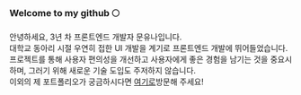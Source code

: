 ### Welcome to my github 🌕

안녕하세요, 3년 차 프론트엔드 개발자 문유나입니다.<br/>
대학교 동아리 시절 우연히 접한 UI 개발을 계기로 프론트엔드 개발에 뛰어들었습니다. <br/>
프로젝트를 통해 사용자 편의성을 개선하고 사용자에게 좋은 경험을 남기는 것을 중요시하며, 그러기 위해 새로운 기술 도입도 주저하지 않습니다.<br/>
이외의 제 포트폴리오가 궁금하시다면 <a href="https://yunamoon.github.io/yuna-portfolio/">여기로</a>방문해 주세요!
